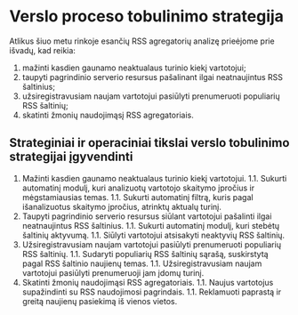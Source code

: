 ﻿# Verslo proceso tobulinimo strategija

Atlikus šiuo metu rinkoje esančių RSS agregatorių analizę prieėjome prie išvadų, kad reikia:

1. mažinti kasdien gaunamo neaktualaus turinio kiekį vartotojui;
1. taupyti pagrindinio serverio resursus pašalinant ilgai neatnaujintus RSS šaltinius;
1. užsiregistravusiam naujam vartotojui pasiūlyti prenumeruoti populiarių RSS šaltinių;
1. skatinti žmonių naudojimąsį RSS agregatoriais.

## Strateginiai ir operaciniai tikslai verslo tobulinimo strategijai įgyvendinti

1. Mažinti kasdien gaunamo neaktualaus turinio kiekį vartotojui.
1.1. Sukurti automatinį modulį, kuri analizuotų vartotojo skaitymo įpročius ir mėgstamiausias temas.
1.1. Sukurti automatinį filtrą, kuris pagal išanalizuotus skaitymo įpročius, atrinktų aktualų turinį. 
1. Taupyti pagrindinio serverio resursus siūlant vartotojui pašalinti ilgai neatnaujintus RSS šaltinius.
1.1. Sukurti automatinį modulį, kuri stebėtų šaltinių aktyvumą.
1.1. Siūlyti vartotojui atsisakyti neaktyvių RSS šaltinių.
1. Užsiregistravusiam naujam vartotojui pasiūlyti prenumeruoti populiarių RSS šaltinių.
1.1. Sudaryti populiarių RSS šaltinių sąrašą, suskirstytą pagal RSS šaltinio naujienų temas.
1.1. Užsiregistravusiam naujam vartotojui pasiūlyti prenumeruoji jam įdomų turinį.
1. Skatinti žmonių naudojimąsi RSS agregatoriais.
1.1. Naujus vartotojus supažindinti su RSS naudojimosi pagrindais.
1.1. Reklamuoti paprastą ir greitą naujienų pasiekimą iš vienos vietos.